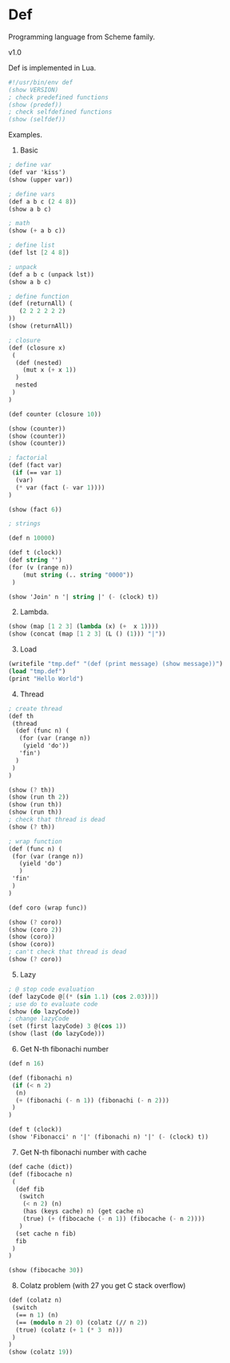 # Def

Programming language from Scheme family.

v1.0

Def is implemented in Lua.

``` scheme
#!/usr/bin/env def
(show VERSION)
; check predefined functions
(show (predef))
; check selfdefined functions
(show (selfdef))

```

Examples.

1. Basic

``` scheme
; define var
(def var 'kiss')
(show (upper var))

; define vars
(def a b c (2 4 8))
(show a b c)

; math
(show (+ a b c))

; define list
(def lst [2 4 8])

; unpack
(def a b c (unpack lst))
(show a b c)

; define function
(def (returnAll) (
   (2 2 2 2 2 2)
))
(show (returnAll))

; closure
(def (closure x)
 (
  (def (nested)
    (mut x (+ x 1))
  )
  nested
 )
)

(def counter (closure 10))

(show (counter))
(show (counter))
(show (counter))

; factorial
(def (fact var)
 (if (== var 1)
  (var)
  (* var (fact (- var 1))))
)

(show (fact 6))

; strings

(def n 10000)

(def t (clock))
(def string '')
(for (v (range n))
    (mut string (.. string "0000"))
 )

(show 'Join' n '| string |' (- (clock) t))

```

2. Lambda.

``` scheme
(show (map [1 2 3] (lambda (x) (+  x 1))))
(show (concat (map [1 2 3] (L () (1))) "|"))
```

3. Load

``` scheme
(writefile "tmp.def" "(def (print message) (show message))")
(load "tmp.def")
(print "Hello World")
```

4. Thread

``` scheme
; create thread
(def th
 (thread
  (def (func n) (
   (for (var (range n))
    (yield 'do'))
   'fin')
  )
 )
)

(show (? th))
(show (run th 2))
(show (run th))
(show (run th))
; check that thread is dead
(show (? th))

; wrap function
(def (func n) (
 (for (var (range n))
   (yield 'do')
   )
 'fin'
 )
)

(def coro (wrap func))

(show (? coro))
(show (coro 2))
(show (coro))
(show (coro))
; can't check that thread is dead
(show (? coro))

```

5. Lazy

``` scheme
; @ stop code evaluation
(def lazyCode @[(* (sin 1.1) (cos 2.03))])
; use do to evaluate code
(show (do lazyCode))
; change lazyCode
(set (first lazyCode) 3 @(cos 1))
(show (last (do lazyCode)))
```

6. Get N-th fibonachi number

``` scheme
(def n 16)

(def (fibonachi n)
 (if (< n 2)
  (n)
  (+ (fibonachi (- n 1)) (fibonachi (- n 2)))
 )
)

(def t (clock))
(show 'Fibonacci' n '|' (fibonachi n) '|' (- (clock) t))
```

7. Get N-th fibonachi number with cache

``` scheme
(def cache (dict))
(def (fibocache n)
 (
  (def fib
   (switch
    (< n 2) (n)
    (has (keys cache) n) (get cache n)
    (true) (+ (fibocache (- n 1)) (fibocache (- n 2))))
   )
  (set cache n fib)
  fib
 )
)

(show (fibocache 30))
```

8. Colatz problem (with 27 you get C stack overflow)

``` scheme
(def (colatz n)
 (switch
  (== n 1) (n)
  (== (modulo n 2) 0) (colatz (// n 2))
  (true) (colatz (+ 1 (* 3  n)))
 )
)
(show (colatz 19))
```

